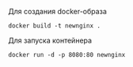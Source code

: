 Для создания docker-образа

```bush
docker build -t newnginx .
```

Для запуска контейнера

```bush
docker run -d -p 8080:80 newnginx
```